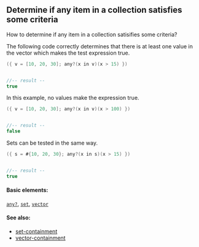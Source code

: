 ## Determine if any item in a collection satisfies some criteria

How to determine if any item in a collection satisifies some criteria?

The following code correctly determines that there is at least one value in the vector which makes the test expression true.

```java
({ v = [10, 20, 30]; any?(x in v)(x > 15) })


//-- result --
true
```

In this example, no values make the expression true.

```java
({ v = [10, 20, 30]; any?(x in v)(x > 100) })


//-- result --
false
```

Sets can be tested in the same way.

```java
({ s = #{10, 20, 30}; any?(x in s)(x > 15) })


//-- result --
true
```

#### Basic elements:

[`any?`](../jadeite-basic-syntax-reference.md#any?), [`set`](../jadeite-basic-syntax-reference.md#set), [`vector`](../jadeite-basic-syntax-reference.md#vector)

#### See also:

* [set-containment](set-containment.md)
* [vector-containment](vector-containment.md)


